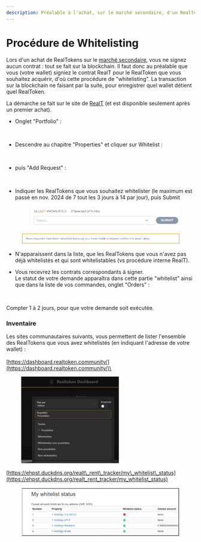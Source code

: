 ```yaml
---
description: Préalable à l'achat, sur le marché secondaire, d'un RealToken
---
```


# Procédure de Whitelisting

Lors d'un achat de RealTokens sur le [marché secondaire](acheter-des-realtokens/), vous ne signez aucun contrat : tout se fait sur la blockchain. Il faut donc au préalable que vous (votre wallet) signiez le contrat RealT pour le RealToken que vous souhaitez acquérir, d'où cette procédure de "whitelisting". La transaction sur la blockchain ne faisant par la suite, pour enregistrer quel wallet détient quel RealToken.

La démarche se fait sur le site de [RealT](https://realt.co/) (et est disponible seulement après un premier achat).

*   Onglet "Portfolio" :

    <figure><img src="../.gitbook/assets/image (76).png" alt=""><figcaption></figcaption></figure>
*   Descendre au chapitre "Properties" et cliquer sur Whitelist :

    <figure><img src="../.gitbook/assets/image (153).png" alt=""><figcaption></figcaption></figure>
*   puis "Add Request" :

    <figure><img src="../.gitbook/assets/image (113).png" alt=""><figcaption></figcaption></figure>
*   Indiquer les RealTokens que vous souhaitez whitelister (le maximum est passé en nov. 2024 de 7 tout les 3 jours à 14 par jour), puis Submit&#x20;

    <figure><img src="../.gitbook/assets/image (7).png" alt="" width="510"><figcaption></figcaption></figure>

<figure><img src="../.gitbook/assets/image (1) (1) (1) (1) (1) (1) (1) (1) (1).png" alt="" width="522"><figcaption></figcaption></figure>

* N'apparaissent dans la liste, que les RealTokens que vous n'avez pas déjà whitelistés et qui sont whitelistables (vs procédure interne RealT).



*   Vous recevrez les contrats correspondants à signer.\
    Le statut de votre demande apparaîtra dans cette partie "whitelist" ainsi que dans la liste de vos commandes, onglet "Orders" :

    <figure><img src="../.gitbook/assets/image (138).png" alt="" width="115"><figcaption></figcaption></figure>

Compter 1 à 2 jours, pour que votre demande soit exécutée.

### Inventaire

Les sites communautaires suivants, vous permettent de lister l'ensemble des RealTokens que vous avez whitelistés (en indiquant l'adresse de votre wallet) : \
\
[https://dashboard.realtoken.community/](https://dashboard.realtoken.community/)\


<figure><img src="../.gitbook/assets/image (1) (1) (1).png" alt="" width="261"><figcaption></figcaption></figure>

[https://ehpst.duckdns.org/realt\_rent\_tracker/my\_whitelist\_status](https://ehpst.duckdns.org/realt_rent_tracker/my_whitelist_status)

<figure><img src="../.gitbook/assets/image (1) (1) (1) (1).png" alt="" width="563"><figcaption></figcaption></figure>
